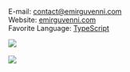 E-mail: [contact@emirguvenni.com](mailto:contact@emirguvenni.com) <br>
Website: [emirguvenni.com](https://emirguvenni.com/) <br>
Favorite Language: [TypeScript](https://www.typescriptlang.org/)

<a href="https://github.com/EmirGuvenni">
	<img align="center" src="https://github-readme-stats.vercel.app/api/wakatime?username=EmirGuvenni&theme=dracula">
</a><br><br>
<a href="https://github.com/EmirGuvenni">
	<img align="center" src="https://github-readme-stats.vercel.app/api/top-langs/?username=EmirGuvenni&layout=compact&theme=dracula">
</a> 
